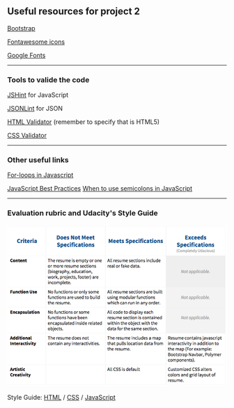 ## Useful resources for project 2

<a href="http://getbootstrap.com/" target="_blank">Bootstrap</a>

<a href="http://fortawesome.github.io/Font-Awesome/" target="_blank">Fontawesome icons</a><br>

<a href="https://www.google.com/fonts" target="_blank">Google Fonts</a>

-----------------------------------

### Tools to valide the code 

<a href="http://jshint.com/" target="_blank">JSHint</a> for JavaScript

<a href="http://jsonlint.com/" target="_blank">JSONLint</a> for JSON

<a href="https://validator.w3.org/#validate_by_input+with_options" target="_blank">HTML Validator</a> (remember to specify that is HTML5)

<a href="https://jigsaw.w3.org/css-validator/validator" target="_blank">CSS Validator</a>

-------------------

### Other useful links

<a href="https://javascriptweblog.wordpress.com/2010/10/11/rethinking-javascript-for-loops/" target="_blank">For-loops in Javascript</a>

<a href="https://www.thinkful.com/learn/javascript-best-practices-1/Use-Shortcut-Notations" target="_blank">
JavaScript Best Practices</a>

<a href="http://www.choskim.me/when-to-use-semicolons-in-javascript/" target="_blank">
When to use semicolons in JavaScript</a>

----------------------

### Evaluation rubric and Udacity's Style Guide 

<img src="img/resume.png">

Style Guide: <a href="http://udacity.github.io/frontend-nanodegree-styleguide/" target="_blank">HTML</a> / <a href="http://udacity.github.io/frontend-nanodegree-styleguide/css.html" target="_blank">CSS</a> / <a href="http://udacity.github.io/frontend-nanodegree-styleguide/javascript.html" target="_blank">JavaScript</a>
